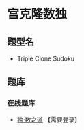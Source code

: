 # 宫克隆数独

## 题型名

- Triple Clone Sudoku

## 题库

### 在线题库

- [独·数之道](http://www.sudokufans.org.cn/lx/game.index.php?type=cp) 【需要登录】
